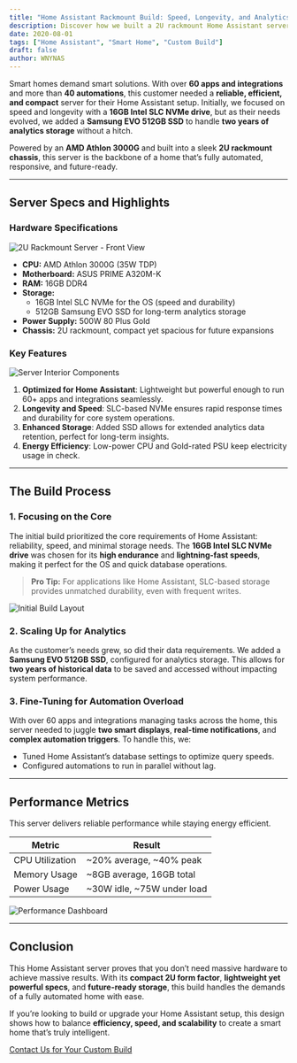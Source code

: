 ```yaml
---
title: "Home Assistant Rackmount Build: Speed, Longevity, and Analytics"
description: Discover how we built a 2U rackmount Home Assistant server optimized for efficiency, running over 60 integrations and handling two years of analytics storage.
date: 2020-08-01
tags: ["Home Assistant", "Smart Home", "Custom Build"]
draft: false
author: WNYNAS
---
```


Smart homes demand smart solutions. With over **60 apps and integrations** and more than **40 automations**, this customer needed a **reliable, efficient, and compact** server for their Home Assistant setup. Initially, we focused on speed and longevity with a **16GB Intel SLC NVMe drive**, but as their needs evolved, we added a **Samsung EVO 512GB SSD** to handle **two years of analytics storage** without a hitch.

<!--more-->

Powered by an **AMD Athlon 3000G** and built into a sleek **2U rackmount chassis**, this server is the backbone of a home that’s fully automated, responsive, and future-ready.

---

## **Server Specs and Highlights**

### Hardware Specifications  
![2U Rackmount Server - Front View](placeholder-for-image-front-view.jpg)  
* **CPU:** AMD Athlon 3000G (35W TDP)  
* **Motherboard:** ASUS PRIME A320M-K  
* **RAM:** 16GB DDR4  
* **Storage:**  
  - 16GB Intel SLC NVMe for the OS (speed and durability)  
  - 512GB Samsung EVO SSD for long-term analytics storage  
* **Power Supply:** 500W 80 Plus Gold  
* **Chassis:** 2U rackmount, compact yet spacious for future expansions  

### Key Features  
![Server Interior Components](placeholder-for-image-interior-layout.jpg)  
1. **Optimized for Home Assistant**: Lightweight but powerful enough to run 60+ apps and integrations seamlessly.  
2. **Longevity and Speed**: SLC-based NVMe ensures rapid response times and durability for core system operations.  
3. **Enhanced Storage**: Added SSD allows for extended analytics data retention, perfect for long-term insights.  
4. **Energy Efficiency**: Low-power CPU and Gold-rated PSU keep electricity usage in check.  

---

## **The Build Process**

### 1. **Focusing on the Core**  
The initial build prioritized the core requirements of Home Assistant: reliability, speed, and minimal storage needs. The **16GB Intel SLC NVMe drive** was chosen for its **high endurance** and **lightning-fast speeds**, making it perfect for the OS and quick database operations.  

> **Pro Tip:** For applications like Home Assistant, SLC-based storage provides unmatched durability, even with frequent writes.

![Initial Build Layout](placeholder-for-image-initial-build.jpg)  

### 2. **Scaling Up for Analytics**  
As the customer’s needs grew, so did their data requirements. We added a **Samsung EVO 512GB SSD**, configured for analytics storage. This allows for **two years of historical data** to be saved and accessed without impacting system performance.  

### 3. **Fine-Tuning for Automation Overload**  
With over 60 apps and integrations managing tasks across the home, this server needed to juggle **two smart displays**, **real-time notifications**, and **complex automation triggers**. To handle this, we:  
- Tuned Home Assistant’s database settings to optimize query speeds.  
- Configured automations to run in parallel without lag.  

---

## **Performance Metrics**  
This server delivers reliable performance while staying energy efficient.  

| **Metric**        | **Result**                     |  
|-------------------|--------------------------------|  
| CPU Utilization   | ~20% average, ~40% peak        |  
| Memory Usage      | ~8GB average, 16GB total       |  
| Power Usage       | ~30W idle, ~75W under load     |  

![Performance Dashboard](placeholder-for-image-performance-dashboard.jpg)  

---

## **Conclusion**  

This Home Assistant server proves that you don’t need massive hardware to achieve massive results. With its **compact 2U form factor**, **lightweight yet powerful specs**, and **future-ready storage**, this build handles the demands of a fully automated home with ease.  

If you’re looking to build or upgrade your Home Assistant setup, this design shows how to balance **efficiency, speed, and scalability** to create a smart home that’s truly intelligent.  

[Contact Us for Your Custom Build](/contact)  
